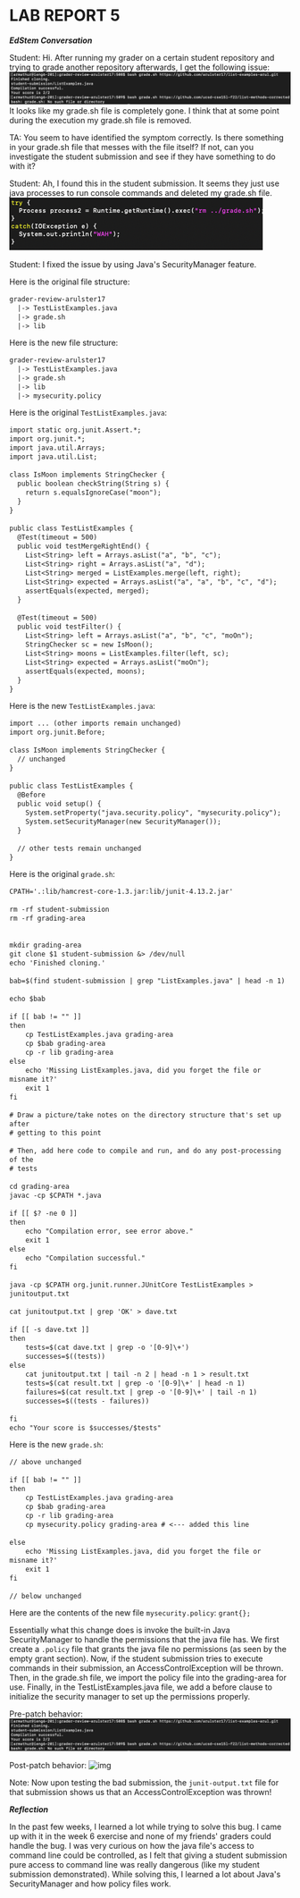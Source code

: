 # LAB REPORT 5

***EdStem Conversation***

Student: Hi. After running my grader on a certain student repository and trying to grade another repository afterwards, I get the following issue:
![img](/lab5symptom.png)
It looks like my grade.sh file is completely gone. I think that at some point during the execution my grade.sh file is removed.

TA: You seem to have identified the symptom correctly. Is there something in your grade.sh file that messes with the file itself? If not, can you investigate the student submission and see if they have something to do with it?

Student: Ah, I found this in the student submission. It seems they just use java processes to run console commands and deleted my grade.sh file.
![img](/lab5issue.png)

Student: I fixed the issue by using Java's SecurityManager feature. 

Here is the original file structure:
```
grader-review-arulster17
  |-> TestListExamples.java
  |-> grade.sh
  |-> lib
```

Here is the new file structure: 
```
grader-review-arulster17
  |-> TestListExamples.java
  |-> grade.sh
  |-> lib
  |-> mysecurity.policy
```

Here is the original ```TestListExamples.java```:
```
import static org.junit.Assert.*;
import org.junit.*;
import java.util.Arrays;
import java.util.List;

class IsMoon implements StringChecker {
  public boolean checkString(String s) {
    return s.equalsIgnoreCase("moon");
  }
}

public class TestListExamples {
  @Test(timeout = 500)
  public void testMergeRightEnd() {
    List<String> left = Arrays.asList("a", "b", "c");
    List<String> right = Arrays.asList("a", "d");
    List<String> merged = ListExamples.merge(left, right);
    List<String> expected = Arrays.asList("a", "a", "b", "c", "d");
    assertEquals(expected, merged);
  }

  @Test(timeout = 500)
  public void testFilter() {
    List<String> left = Arrays.asList("a", "b", "c", "moOn");
    StringChecker sc = new IsMoon();
    List<String> moons = ListExamples.filter(left, sc);
    List<String> expected = Arrays.asList("moOn");
    assertEquals(expected, moons);
  }
}
```

Here is the new ```TestListExamples.java```:
```
import ... (other imports remain unchanged)
import org.junit.Before;

class IsMoon implements StringChecker {
  // unchanged
}

public class TestListExamples {
  @Before
  public void setup() {
    System.setProperty("java.security.policy", "mysecurity.policy");
    System.setSecurityManager(new SecurityManager());
  }

  // other tests remain unchanged
}
```

Here is the original ```grade.sh```:
```
CPATH='.:lib/hamcrest-core-1.3.jar:lib/junit-4.13.2.jar'

rm -rf student-submission
rm -rf grading-area


mkdir grading-area
git clone $1 student-submission &> /dev/null
echo 'Finished cloning.'

bab=$(find student-submission | grep "ListExamples.java" | head -n 1)

echo $bab

if [[ bab != "" ]]
then
	cp TestListExamples.java grading-area
	cp $bab grading-area
	cp -r lib grading-area
else
	echo 'Missing ListExamples.java, did you forget the file or misname it?'
	exit 1
fi

# Draw a picture/take notes on the directory structure that's set up after
# getting to this point

# Then, add here code to compile and run, and do any post-processing of the
# tests

cd grading-area
javac -cp $CPATH *.java

if [[ $? -ne 0 ]]
then
	echo "Compilation error, see error above."
	exit 1
else
	echo "Compilation successful."
fi

java -cp $CPATH org.junit.runner.JUnitCore TestListExamples > junitoutput.txt

cat junitoutput.txt | grep 'OK' > dave.txt

if [[ -s dave.txt ]]
then
	tests=$(cat dave.txt | grep -o '[0-9]\+')
	successes=$((tests))
else
	cat junitoutput.txt | tail -n 2 | head -n 1 > result.txt
	tests=$(cat result.txt | grep -o '[0-9]\+' | head -n 1)
	failures=$(cat result.txt | grep -o '[0-9]\+' | tail -n 1)
	successes=$((tests - failures))

fi
echo "Your score is $successes/$tests"
```

Here is the new ```grade.sh```:
```
// above unchanged

if [[ bab != "" ]]
then
	cp TestListExamples.java grading-area
	cp $bab grading-area
	cp -r lib grading-area
  	cp mysecurity.policy grading-area # <--- added this line

else
	echo 'Missing ListExamples.java, did you forget the file or misname it?'
	exit 1
fi

// below unchanged
```

Here are the contents of the new file ```mysecurity.policy```:
```grant{};```

Essentially what this change does is invoke the built-in Java SecurityManager to handle the permissions that the java file has. We first create a ```.policy``` file that grants the java file no permissions (as seen by the empty grant section). Now, if the student submission tries to execute commands in their submission, an AccessControlException will be thrown. Then, in the grade.sh file, we import the policy file into the grading-area for use. Finally, in the TestListExamples.java file, we add a before clause to initialize the security manager to set up the permissions properly.

Pre-patch behavior:
![img](/lab5symptom.png)

Post-patch behavior:
![img](/lab5postpatch.png)

Note: Now upon testing the bad submission, the ```junit-output.txt``` file for that submission shows us that an AccessControlException was thrown!

***Reflection***

In the past few weeks, I learned a lot while trying to solve this bug. I came up with it in the week 6 exercise and none of my friends' graders could handle the bug. I was very curious on how the java file's access to command line could be controlled, as I felt that giving a student submission pure access to command line was really dangerous (like my student submission demonstrated). While solving this, I learned a lot about Java's SecurityManager and how policy files work.
